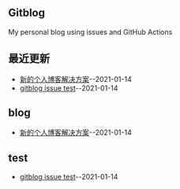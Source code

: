## Gitblog
My personal blog using issues and GitHub Actions
## 最近更新
- [新的个人博客解决方案](https://github.com/Urchinzhou/gitblog/issues/2)--2021-01-14
- [gitblog issue test](https://github.com/Urchinzhou/gitblog/issues/1)--2021-01-14
## blog
- [新的个人博客解决方案](https://github.com/Urchinzhou/gitblog/issues/2)--2021-01-14
## test
- [gitblog issue test](https://github.com/Urchinzhou/gitblog/issues/1)--2021-01-14
